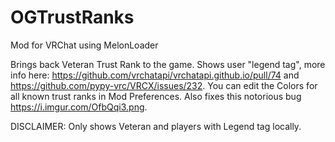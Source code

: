 # OGTrustRanks
Mod for VRChat using MelonLoader

Brings back Veteran Trust Rank to the game. Shows user "legend tag", more info here: https://github.com/vrchatapi/vrchatapi.github.io/pull/74 and https://github.com/pypy-vrc/VRCX/issues/232.
You can edit the Colors for all known trust ranks in Mod Preferences. Also fixes this notorious bug https://i.imgur.com/OfbQqi3.png.

DISCLAIMER: Only shows Veteran and players with Legend tag locally.
